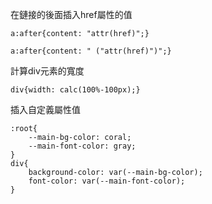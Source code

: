 在鏈接的後面插入href屬性的值
```
a:after{content: "attr(href)";}
```

```
a:after{content: " ("attr(href)")";}
```

計算div元素的寬度
```
div{width: calc(100%-100px);}
```

插入自定義屬性值
```
:root{
	--main-bg-color: coral;
	--main-font-color: gray;	
}
div{
	background-color: var(--main-bg-color);
	font-color: var(--main-font-color);
}
```